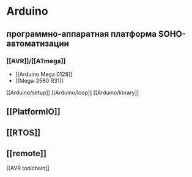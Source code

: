 # Arduino
## программно-аппаратная платформа SOHO-автоматизации
### [[AVR]]/[[ATmega]]

- [[Arduino Mega 0128]]
- [[Mega-2560 R31]]

[[Arduino/setup]]
[[Arduino/loop]]
[[Arduino/library]]

## [[PlatformIO]]
## [[RTOS]]

## [[remote]]

[[AVR toolchain]]
